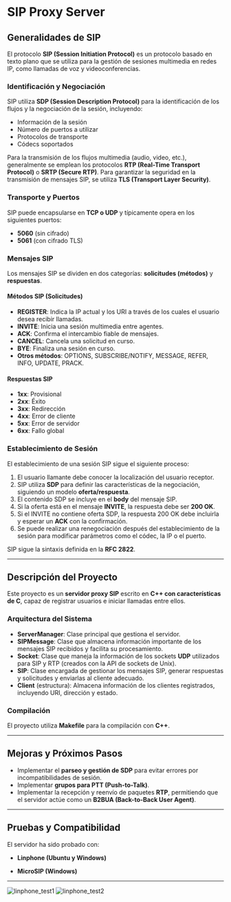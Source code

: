 # SIP Proxy Server

## Generalidades de SIP

El protocolo **SIP (Session Initiation Protocol)** es un protocolo basado en texto plano que se utiliza para la gestión de sesiones multimedia en redes IP, como llamadas de voz y videoconferencias.

### Identificación y Negociación

SIP utiliza **SDP (Session Description Protocol)** para la identificación de los flujos y la negociación de la sesión, incluyendo:

- Información de la sesión
- Número de puertos a utilizar
- Protocolos de transporte
- Códecs soportados

Para la transmisión de los flujos multimedia (audio, video, etc.), generalmente se emplean los protocolos **RTP (Real-Time Transport Protocol)** o **SRTP (Secure RTP)**. Para garantizar la seguridad en la transmisión de mensajes SIP, se utiliza **TLS (Transport Layer Security)**.

### Transporte y Puertos

SIP puede encapsularse en **TCP o UDP** y típicamente opera en los siguientes puertos:

- **5060** (sin cifrado)
- **5061** (con cifrado TLS)

### Mensajes SIP

Los mensajes SIP se dividen en dos categorías: **solicitudes (métodos)** y **respuestas**.

#### Métodos SIP (Solicitudes)

- **REGISTER**: Indica la IP actual y los URI a través de los cuales el usuario desea recibir llamadas.
- **INVITE**: Inicia una sesión multimedia entre agentes.
- **ACK**: Confirma el intercambio fiable de mensajes.
- **CANCEL**: Cancela una solicitud en curso.
- **BYE**: Finaliza una sesión en curso.
- **Otros métodos**: OPTIONS, SUBSCRIBE/NOTIFY, MESSAGE, REFER, INFO, UPDATE, PRACK.

#### Respuestas SIP

- **1xx**: Provisional
- **2xx**: Éxito
- **3xx**: Redirección
- **4xx**: Error de cliente
- **5xx**: Error de servidor
- **6xx**: Fallo global

### Establecimiento de Sesión

El establecimiento de una sesión SIP sigue el siguiente proceso:

1. El usuario llamante debe conocer la localización del usuario receptor.
2. SIP utiliza **SDP** para definir las características de la negociación, siguiendo un modelo **oferta/respuesta**.
3. El contenido SDP se incluye en el **body** del mensaje SIP.
4. Si la oferta está en el mensaje **INVITE**, la respuesta debe ser **200 OK**.
5. Si el INVITE no contiene oferta SDP, la respuesta 200 OK debe incluirla y esperar un **ACK** con la confirmación.
6. Se puede realizar una renegociación después del establecimiento de la sesión para modificar parámetros como el códec, la IP o el puerto.

SIP sigue la sintaxis definida en la **RFC 2822**.

---

## Descripción del Proyecto

Este proyecto es un **servidor proxy SIP** escrito en **C++ con características de C**, capaz de registrar usuarios e iniciar llamadas entre ellos.

### Arquitectura del Sistema

- **ServerManager**: Clase principal que gestiona el servidor.
- **SIPMessage**: Clase que almacena información importante de los mensajes SIP recibidos y facilita su procesamiento.
- **Socket**: Clase que maneja la información de los sockets **UDP** utilizados para SIP y RTP (creados con la API de sockets de Unix).
- **SIP**: Clase encargada de gestionar los mensajes SIP, generar respuestas y solicitudes y enviarlas al cliente adecuado.
- **Client** (estructura): Almacena información de los clientes registrados, incluyendo URI, dirección y estado.

### Compilación

El proyecto utiliza **Makefile** para la compilación con **C++**.

---

## Mejoras y Próximos Pasos

- Implementar el **parseo y gestión de SDP** para evitar errores por incompatibilidades de sesión.
- Implementar **grupos para PTT (Push-to-Talk)**.
- Implementar la recepción y reenvío de paquetes **RTP**, permitiendo que el servidor actúe como un **B2BUA (Back-to-Back User Agent)**.

---

## Pruebas y Compatibilidad

El servidor ha sido probado con:

- **Linphone (Ubuntu y Windows)**

- **MicroSIP (Windows)**

---
![linphone_test1](https://github.com/user-attachments/assets/b169f328-cc44-4445-972f-810138f10382)
![linphone_test2](https://github.com/user-attachments/assets/18594a65-333d-482a-a568-7e6085c6c016)

